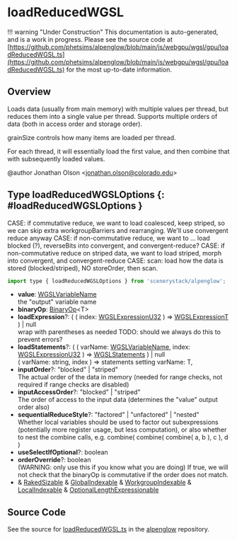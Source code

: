 # loadReducedWGSL

!!! warning "Under Construction"
    This documentation is auto-generated, and is a work in progress. Please see the source code at
    [https://github.com/phetsims/alpenglow/blob/main/js/webgpu/wgsl/gpu/loadReducedWGSL.ts](https://github.com/phetsims/alpenglow/blob/main/js/webgpu/wgsl/gpu/loadReducedWGSL.ts) for the most up-to-date information.

## Overview

Loads data (usually from main memory) with multiple values per thread, but reduces them into a single value per
thread. Supports multiple orders of data (both in access order and storage order).

grainSize controls how many items are loaded per thread.

For each thread, it will essentially load the first value, and then combine that with subsequently loaded values.

@author Jonathan Olson &lt;jonathan.olson@colorado.edu&gt;

## Type loadReducedWGSLOptions {: #loadReducedWGSLOptions }


CASE: if commutative reduce, we want to load coalesced, keep striped, so we can skip extra workgroupBarriers and
      rearranging. We'll use convergent reduce anyway
CASE: if non-commutative reduce, we want to ... load blocked (?), reverseBits into convergent, and convergent-reduce?
CASE: if non-commutative reduce on striped data, we want to load striped, morph into convergent, and convergent-reduce
CASE: scan: load how the data is stored (blocked/striped), NO storeOrder, then scan.

```js
import type { loadReducedWGSLOptions } from 'scenerystack/alpenglow';
```


- **value**: [WGSLVariableName](../alpenglow/WGSLString.md#WGSLVariableName)
<br>  the "output" variable name
- **binaryOp**: [BinaryOp](../alpenglow/ConcreteType.md#BinaryOp)&lt;T&gt;
- **loadExpression**?: ( ( index: [WGSLExpressionU32](../alpenglow/WGSLString.md#WGSLExpressionU32) ) =&gt; [WGSLExpressionT](../alpenglow/WGSLString.md#WGSLExpressionT) ) | <span style="color: hsla(calc(var(--md-hue) + 180deg),80%,40%,1);">null</span>
<br>  wrap with parentheses as needed TODO: should we always do this to prevent errors?
- **loadStatements**?: ( ( varName: [WGSLVariableName](../alpenglow/WGSLString.md#WGSLVariableName), index: [WGSLExpressionU32](../alpenglow/WGSLString.md#WGSLExpressionU32) ) =&gt; [WGSLStatements](../alpenglow/WGSLString.md#WGSLStatements) ) | <span style="color: hsla(calc(var(--md-hue) + 180deg),80%,40%,1);">null</span>
<br>  ( varName: string, index ) =&gt; statements setting varName: T,
- **inputOrder**?: "blocked" | "striped"
<br>  The actual order of the data in memory (needed for range checks, not required if range checks are disabled)
- **inputAccessOrder**?: "blocked" | "striped"
<br>  The order of access to the input data (determines the "value" output order also)
- **sequentialReduceStyle**?: "factored" | "unfactored" | "nested"
<br>  Whether local variables should be used to factor out subexpressions (potentially more register usage, but less
  computation), or also whether to nest the combine calls, e.g. combine( combine( combine( a, b ), c ), d )
- **useSelectIfOptional**?: <span style="color: hsla(calc(var(--md-hue) + 180deg),80%,40%,1);">boolean</span>
- **orderOverride**?: <span style="color: hsla(calc(var(--md-hue) + 180deg),80%,40%,1);">boolean</span>
<br>  (WARNING: only use this if you know what you are doing) If true, we will not check that the binaryOp is commutative
  if the order does not match.
- &amp; [RakedSizable](../alpenglow/WGSLUtils.md#RakedSizable) &amp; [GlobalIndexable](../alpenglow/WGSLUtils.md#GlobalIndexable) &amp; [WorkgroupIndexable](../alpenglow/WGSLUtils.md#WorkgroupIndexable) &amp; [LocalIndexable](../alpenglow/WGSLUtils.md#LocalIndexable) &amp; [OptionalLengthExpressionable](../alpenglow/WGSLUtils.md#OptionalLengthExpressionable)




## Source Code

See the source for [loadReducedWGSL.ts](https://github.com/phetsims/alpenglow/blob/main/js/webgpu/wgsl/gpu/loadReducedWGSL.ts) in the [alpenglow](https://github.com/phetsims/alpenglow) repository.
